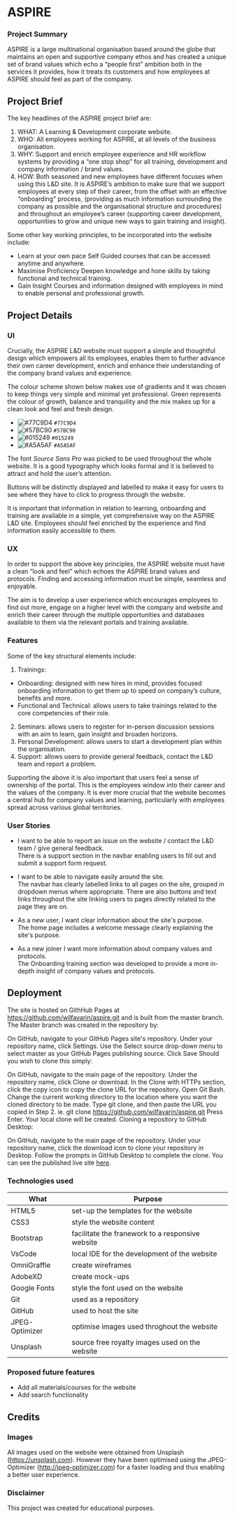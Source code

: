 # ASPIRE

### Project Summary

ASPIRE is a large multinational organisation based around the globe that maintains an open and supportive company ethos and has created a unique set of brand values which echo a “people first” ambition both in the services it provides, how it treats its customers and how employees at ASPIRE should feel as part of the company.

## Project Brief

The key headlines of the ASPIRE project brief are:

1. WHAT: A Learning & Development corporate website.
2. WHO: All employees working for ASPIRE, at all levels of the business organisation.
3. WHY: Support and enrich employee experience and HR workflow systems by providing a “one stop shop” for all training, development and company information / brand values.
4. HOW: Both seasoned and new employees have different focuses when using this L&D site. It is ASPIRE’s ambition to make sure that we support employees at every step of their career, from the offset with an effective “onboarding” process, (providing as much information surrounding the company as possible and the organisational structure and procedures) and throughout an employee’s career (supporting career development, opportunities to grow and unique new ways to gain training and insight).

Some other key working principles, to be incorporated into the website include:

* Learn at your own pace
Self Guided courses that can be accessed anytime and anywhere.
* Maximise Proficiency
Deepen knowledge and hone skills by taking functional and technical training.
* Gain Insight
Courses and information designed with employees in mind to enable personal and professional growth.

## Project Details

### UI

Crucially, the ASPIRE L&D website must support a simple and thoughtful design which empowers all its employees, enables them to further advance their own career development, enrich and enhance their understanding of the company brand values and experience. 

The colour scheme shown below makes use of gradients and it was chosen to keep things very simple and minimal yet professional. Green represents the colour of growth, balance and tranquility and the mix makes up for a clean look and feel and fresh design.

- ![#77C9D4](https://placehold.it/15/77C9D4/000000?text=+) `#77C9D4`
- ![#57BC90](https://placehold.it/15/57BC90/000000?text=+) `#57BC90`
- ![#015249](https://placehold.it/15/015249/000000?text=+) `#015249`
- ![#A5A5AF](https://placehold.it/15/A5A5AF/000000?text=+) `#A5A5AF`

The font *Source Sans Pro* was picked to be used throughout the whole website. It is a good typography which looks formal and it is believed to attract and hold the user’s attention.
 
Buttons will be distinctly displayed and labelled to make it easy for users to see where they have to click to progress through the website.

It is important that information in relation to learning, onboarding and training are available in a simple, yet comprehensive way on the ASPIRE L&D site. Employees should feel enriched by the experience and find information easily accessible to them.

### UX

In order to support the above key principles, the ASPIRE website must have a clean “look and feel” which echoes the ASPIRE brand values and protocols. Finding and accessing information must be simple, seamless and enjoyable. 

The aim is to develop a user experience which encourages employees to find out more, engage on a higher level with the company and website and enrich their career through the multiple opportunities and databases available to them via the relevant portals and training available.

### Features

Some of the key structural elements include:

1. Trainings: 
* Onboarding: designed with new hires in mind, provides focused onboarding information to get them up to speed on company’s culture, benefits and more.
* Functional and Technical: allows users to take trainings related to the core competencies of their role.
2. Seminars: allows users to register for in-person discussion sessions with an aim to learn, gain insight and broaden horizons.
3. Personal Development: allows users to start a development plan within the organisation.
4. Support: allows users to provide general feedback, contact the L&D team and report a problem.

Supporting the above it is also important that users feel a sense of ownership of the portal. This is the employees window into their career and the values of the company. It is ever more crucial that the website becomes a central hub for company values and learning, particularly with employees spread across various global territories. 

### User Stories

* I want to be able to report an issue on the website / contact the L&D team / give general feedback.<br />
There is a support section in the navbar enabling users to fill out  and submit a support form request.

* I want to be able to navigate easily around the site.<br />
The navbar has clearly labelled links to all pages on the site, grouped in dropdown menus where appropriate. There are also buttons and text links throughout the site linking users to pages directly related to the page they are on.

* As a new user, I want clear information about the site's purpose.<br />
The home page includes a welcome message clearly explaining the site's purpose.

* As a new joiner I want more information about company values and protocols.<br />
The Onboarding training section was developed to provide a more in-depth insight of company values and protocols.

## Deployment

The site is hosted on GithHub Pages at https://github.com/wilfavarin/aspire.git and is built from the master branch. The Master branch was created in the repository by:

On GitHub, navigate to your GitHub Pages site's repository.
Under your repository name, click Settings.
Use the Select source drop-down menu to select master as your GitHub Pages publishing source.
Click Save
Should you wish to clone this simply:

On GitHub, navigate to the main page of the repository.
Under the repository name, click Clone or download.
In the Clone with HTTPs section, click the copy icon to copy the clone URL for the repository.
Open Git Bash.
Change the current working directory to the location where you want the cloned directory to be made.
Type git clone, and then paste the URL you copied in Step 2. ie. git clone https://github.com/wilfavarin/aspire.git
Press Enter. Your local clone will be created.
Cloning a repository to GitHub Desktop:

On GitHub, navigate to the main page of the repository.
Under your repository name, click the download icon to clone your repository in Desktop.
Follow the prompts in GitHub Desktop to complete the clone.
You can see the published live site <a href="https://wilfavarin.github.io/aspire/">here</a>.

### Technologies used

 <table>
    <thead>
      <tr>
        <th>What</th>
        <th>Purpose</th>
      </tr>
    </thead>
    <tbody>
        <tr>
            <td>HTML5</td>
            <td>set-up the templates for the website</td>
        </tr>
        <tr>
            <td>CSS3</td>
            <td>style the website content</td>
        </tr>
        <tr>
            <td>Bootstrap</td>
            <td>facilitate the franework to a responsive website</td>
        </tr>
        <tr>
            <td>VsCode</td>
            <td>local IDE for the development of the website</td>
        </tr>
         <tr>
            <td>OmniGraffle</td>
            <td>create wireframes</td>
        </tr>
         <tr>
            <td>AdobeXD</td>
            <td>create mock-ups</td>
        </tr>
         <tr>
            <td>Google Fonts</td>
            <td>style the font used on the website</td>
        </tr>
         <tr>
            <td>Git</td>
            <td>used as a repository</td>
        </tr>
         <tr>
            <td>GitHub</td>
            <td>used to host the site</td>
        </tr>
         <tr>
            <td>JPEG-Optimizer</td>
            <td>optimise images used throghout the website</td>
        </tr>
         <tr>
            <td>Unsplash</td>
            <td>source free royalty images used on the website</td>
        </tr>
    </tbody>
  </table>

### Proposed future features

- Add all materials/courses for the website
- Add search functionality

## Credits

### Images

All images used on the website were obtained from Unsplash (https://unsplash.com). However they have been optimised using the JPEG-Optimizer (http://jpeg-optimizer.com) for a faster loading and thus enabling a better user experience.


### Disclaimer

This project was created for educational purposes.